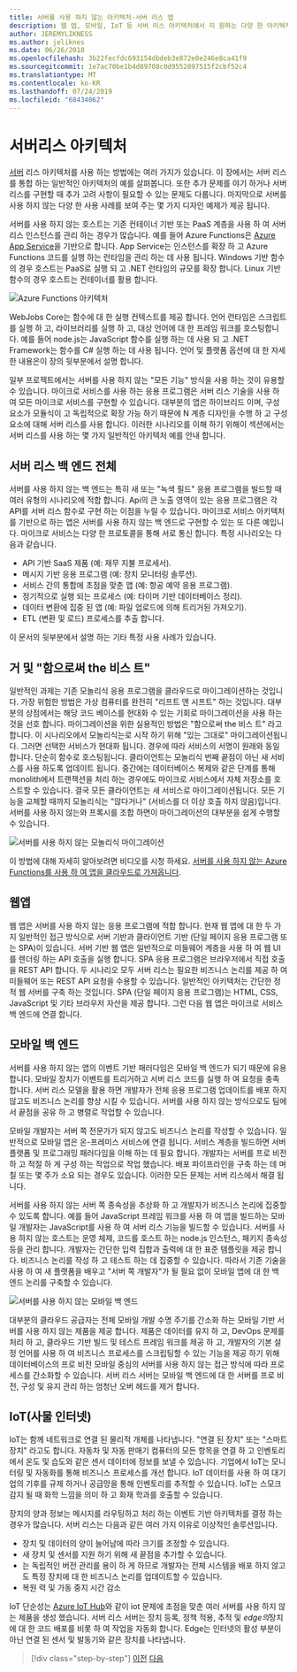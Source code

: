 ```yaml
---
title: 서버를 사용 하지 않는 아키텍처-서버 리스 앱
description: 웹 앱, 모바일, IoT 등 서버 리스 아키텍처에서 지 원하는 다양 한 아키텍처 및 앱 탐색
author: JEREMYLIKNESS
ms.author: jeliknes
ms.date: 06/26/2018
ms.openlocfilehash: 3b22fecfdc693154dbdeb3e872e0e246e8ca41f9
ms.sourcegitcommit: 1e7ac70be1b4d89708c0d9552897515f2cbf52c4
ms.translationtype: MT
ms.contentlocale: ko-KR
ms.lasthandoff: 07/24/2019
ms.locfileid: "68434062"
---
```

# <a name="serverless-architecture"></a>서버리스 아키텍처

[서버](https://azure.com/serverless) 리스 아키텍처를 사용 하는 방법에는 여러 가지가 있습니다. 이 장에서는 서버 리스를 통합 하는 일반적인 아키텍처의 예를 살펴봅니다. 또한 추가 문제를 야기 하거나 서버 리스를 구현할 때 추가 고려 사항이 필요할 수 있는 문제도 다룹니다. 마지막으로 서버를 사용 하지 않는 다양 한 사용 사례를 보여 주는 몇 가지 디자인 예제가 제공 됩니다.

서버를 사용 하지 않는 호스트는 기존 컨테이너 기반 또는 PaaS 계층을 사용 하 여 서버 리스 인스턴스를 관리 하는 경우가 많습니다. 예를 들어 Azure Functions은 [Azure App Service](https://docs.microsoft.com/azure/app-service/)을 기반으로 합니다. App Service는 인스턴스를 확장 하 고 Azure Functions 코드를 실행 하는 런타임을 관리 하는 데 사용 됩니다. Windows 기반 함수의 경우 호스트는 PaaS로 실행 되 고 .NET 런타임의 규모를 확장 합니다. Linux 기반 함수의 경우 호스트는 컨테이너를 활용 합니다.

![Azure Functions 아키텍처](./media/azure-functions-architecture.png)

WebJobs Core는 함수에 대 한 실행 컨텍스트를 제공 합니다. 언어 런타임은 스크립트를 실행 하 고, 라이브러리를 실행 하 고, 대상 언어에 대 한 프레임 워크를 호스팅합니다. 예를 들어 node.js는 JavaScript 함수를 실행 하는 데 사용 되 고 .NET Framework는 함수를 C# 실행 하는 데 사용 됩니다. 언어 및 플랫폼 옵션에 대 한 자세한 내용은이 장의 뒷부분에서 설명 합니다.

일부 프로젝트에서는 서버를 사용 하지 않는 "모든 기능" 방식을 사용 하는 것이 유용할 수 있습니다. 마이크로 서비스를 사용 하는 응용 프로그램은 서버 리스 기술을 사용 하 여 모든 마이크로 서비스를 구현할 수 있습니다. 대부분의 앱은 하이브리드 이며, 구성 요소가 모듈식이 고 독립적으로 확장 가능 하기 때문에 N 계층 디자인을 수행 하 고 구성 요소에 대해 서버 리스를 사용 합니다. 이러한 시나리오를 이해 하기 위해이 섹션에서는 서버 리스를 사용 하는 몇 가지 일반적인 아키텍처 예를 안내 합니다.

## <a name="full-serverless-back-end"></a>서버 리스 백 엔드 전체

서버를 사용 하지 않는 백 엔드는 특히 새 또는 "녹색 필드" 응용 프로그램을 빌드할 때 여러 유형의 시나리오에 적합 합니다. Api의 큰 노출 영역이 있는 응용 프로그램은 각 API를 서버 리스 함수로 구현 하는 이점을 누릴 수 있습니다. 마이크로 서비스 아키텍처를 기반으로 하는 앱은 서버를 사용 하지 않는 백 엔드로 구현할 수 있는 또 다른 예입니다. 마이크로 서비스는 다양 한 프로토콜을 통해 서로 통신 합니다. 특정 시나리오는 다음과 같습니다.

* API 기반 SaaS 제품 (예: 재무 지불 프로세서).
* 메시지 기반 응용 프로그램 (예: 장치 모니터링 솔루션).
* 서비스 간의 통합에 초점을 맞춘 앱 (예: 항공 예약 응용 프로그램).
* 정기적으로 실행 되는 프로세스 (예: 타이머 기반 데이터베이스 정리).
* 데이터 변환에 집중 된 앱 (예: 파일 업로드에 의해 트리거된 가져오기).
* ETL (변환 및 로드) 프로세스를 추출 합니다.

이 문서의 뒷부분에서 설명 하는 기타 특정 사용 사례가 있습니다.

## <a name="monoliths-and-starving-the-beast"></a>거 및 "함으로써 the 비스 트"

일반적인 과제는 기존 모놀리식 응용 프로그램을 클라우드로 마이그레이션하는 것입니다. 가장 위험한 방법은 가상 컴퓨터를 완전히 "리프트 앤 시프트" 하는 것입니다. 대부분의 상점에서는 해당 코드 베이스를 현대화 수 있는 기회로 마이그레이션을 사용 하는 것을 선호 합니다. 마이그레이션을 위한 실용적인 방법은 "함으로써 the 비스 트" 라고 합니다. 이 시나리오에서 모놀리식는로 시작 하기 위해 "있는 그대로" 마이그레이션됩니다. 그러면 선택한 서비스가 현대화 됩니다. 경우에 따라 서비스의 서명이 원래와 동일 합니다. 단순히 함수로 호스팅됩니다. 클라이언트는 모놀리식 번째 끝점이 아닌 새 서비스를 사용 하도록 업데이트 됩니다. 중간에는 데이터베이스 복제와 같은 단계를 통해 monolith에서 트랜잭션을 처리 하는 경우에도 마이크로 서비스에서 자체 저장소를 호스트할 수 있습니다. 결국 모든 클라이언트는 새 서비스로 마이그레이션됩니다. 모든 기능을 교체할 때까지 모놀리식는 "않다거나" (서비스를 더 이상 호출 하지 않음)입니다. 서버를 사용 하지 않는와 프록시를 조합 하면이 마이그레이션의 대부분을 쉽게 수행할 수 있습니다.

![서버를 사용 하지 않는 모놀리식 마이그레이션](./media/serverless-monolith-migration.png)

이 방법에 대해 자세히 알아보려면 비디오를 시청 하세요. [서버를 사용 하지 않는 Azure Functions를 사용 하 여 앱을 클라우드로 가져옵니다](https://channel9.msdn.com/Events/Connect/2017/E102).

## <a name="web-apps"></a>웹앱

웹 앱은 서버를 사용 하지 않는 응용 프로그램에 적합 합니다. 현재 웹 앱에 대 한 두 가지 일반적인 접근 방식으로 서버 기반과 클라이언트 기반 (단일 페이지 응용 프로그램 또는 SPA)이 있습니다. 서버 기반 웹 앱은 일반적으로 미들웨어 계층을 사용 하 여 웹 UI를 렌더링 하는 API 호출을 실행 합니다. SPA 응용 프로그램은 브라우저에서 직접 호출을 REST API 합니다. 두 시나리오 모두 서버 리스는 필요한 비즈니스 논리를 제공 하 여 미들웨어 또는 REST API 요청을 수용할 수 있습니다. 일반적인 아키텍처는 간단한 정적 웹 서버를 구축 하는 것입니다. SPA (단일 페이지 응용 프로그램)는 HTML, CSS, JavaScript 및 기타 브라우저 자산을 제공 합니다. 그런 다음 웹 앱은 마이크로 서비스 백 엔드에 연결 합니다.

## <a name="mobile-back-ends"></a>모바일 백 엔드

서버를 사용 하지 않는 앱의 이벤트 기반 패러다임은 모바일 백 엔드가 되기 때문에 유용 합니다. 모바일 장치가 이벤트를 트리거하고 서버 리스 코드를 실행 하 여 요청을 충족 합니다. 서버 리스 모델을 활용 하면 개발자가 전체 응용 프로그램 업데이트를 배포 하지 않고도 비즈니스 논리를 향상 시킬 수 있습니다. 서버를 사용 하지 않는 방식으로도 팀에서 끝점을 공유 하 고 병렬로 작업할 수 있습니다.

모바일 개발자는 서버 쪽 전문가가 되지 않고도 비즈니스 논리를 작성할 수 있습니다. 일반적으로 모바일 앱은 온-프레미스 서비스에 연결 됩니다. 서비스 계층을 빌드하면 서버 플랫폼 및 프로그래밍 패러다임을 이해 하는 데 필요 합니다. 개발자는 서버를 프로 비전 하 고 적절 하 게 구성 하는 작업으로 작업 했습니다. 배포 파이프라인을 구축 하는 데 며칠 또는 몇 주가 소요 되는 경우도 있습니다. 이러한 모든 문제는 서버 리스에서 해결 됩니다.

서버를 사용 하지 않는 서버 쪽 종속성을 추상화 하 고 개발자가 비즈니스 논리에 집중할 수 있도록 합니다. 예를 들어 JavaScript 프레임 워크를 사용 하 여 앱을 빌드하는 모바일 개발자는 JavaScript를 사용 하 여 서버 리스 기능을 빌드할 수 있습니다. 서버를 사용 하지 않는 호스트는 운영 체제, 코드를 호스트 하는 node.js 인스턴스, 패키지 종속성 등을 관리 합니다. 개발자는 간단한 입력 집합과 출력에 대 한 표준 템플릿을 제공 합니다. 비즈니스 논리를 작성 하 고 테스트 하는 데 집중할 수 있습니다. 따라서 기존 기술을 사용 하 여 새 플랫폼을 배우고 "서버 쪽 개발자"가 될 필요 없이 모바일 앱에 대 한 백 엔드 논리를 구축할 수 있습니다.

![서버를 사용 하지 않는 모바일 백 엔드](./media/serverless-mobile-backend.png)

대부분의 클라우드 공급자는 전체 모바일 개발 수명 주기를 간소화 하는 모바일 기반 서버를 사용 하지 않는 제품을 제공 합니다. 제품은 데이터를 유지 하 고, DevOps 문제를 처리 하 고, 클라우드 기반 빌드 및 테스트 프레임 워크를 제공 하 고, 개발자의 기본 설정 언어를 사용 하 여 비즈니스 프로세스를 스크립팅할 수 있는 기능을 제공 하기 위해 데이터베이스의 프로 비전 모바일 중심의 서버를 사용 하지 않는 접근 방식에 따라 프로세스를 간소화할 수 있습니다. 서버 리스 서버는 모바일 백 엔드에 대 한 서버를 프로 비전, 구성 및 유지 관리 하는 엄청난 오버 헤드를 제거 합니다.

## <a name="internet-of-things-iot"></a>IoT(사물 인터넷)

IoT는 함께 네트워크로 연결 된 물리적 개체를 나타냅니다. "연결 된 장치" 또는 "스마트 장치" 라고도 합니다. 자동차 및 자동 판매기 컴퓨터의 모든 항목을 연결 하 고 인벤토리에서 온도 및 습도와 같은 센서 데이터에 정보를 보낼 수 있습니다. 기업에서 IoT는 모니터링 및 자동화를 통해 비즈니스 프로세스를 개선 합니다. IoT 데이터를 사용 하 여 대기업의 기후를 규제 하거나 공급망을 통해 인벤토리를 추적할 수 있습니다. IoT는 스모크 감지 될 때 화학 느낌을 의미 하 고 화재 학과를 호출할 수 있습니다.

장치의 양과 정보는 메시지를 라우팅하고 처리 하는 이벤트 기반 아키텍처를 결정 하는 경우가 많습니다. 서버 리스는 다음과 같은 여러 가지 이유로 이상적인 솔루션입니다.

* 장치 및 데이터의 양이 늘어남에 따라 크기를 조정할 수 있습니다.
* 새 장치 및 센서를 지원 하기 위해 새 끝점을 추가할 수 있습니다.
* 는 독립적인 버전 관리를 용이 하 게 하므로 개발자는 전체 시스템을 배포 하지 않고도 특정 장치에 대 한 비즈니스 논리를 업데이트할 수 있습니다.
* 복원 력 및 가동 중지 시간 감소

IoT 단순성는 [Azure IoT Hub](https://docs.microsoft.com/azure/iot-hub)와 같이 iot 문제에 초점을 맞춘 여러 서버를 사용 하지 않는 제품을 생성 했습니다. 서버 리스 서버는 장치 등록, 정책 적용, 추적 및 *edge의*장치에 대 한 코드 배포를 비롯 하 여 작업을 자동화 합니다. Edge는 인터넷의 활성 부분이 아닌 연결 된 센서 및 발동기와 같은 장치를 나타냅니다.

>[!div class="step-by-step"]
>[이전](architecture-approaches.md)
>[다음](serverless-architecture-considerations.md)
